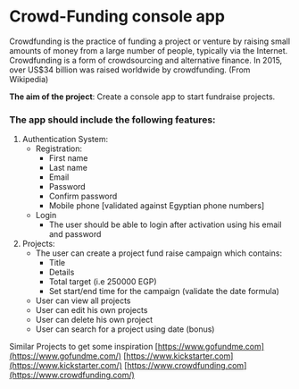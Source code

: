 # Crowd-Funding console app

Crowdfunding is the practice of funding a project or venture by raising small
amounts of money from a large number of people, typically via the Internet.
Crowdfunding is a form of crowdsourcing and alternative finance. In 2015,
over US$34 billion was raised worldwide by crowdfunding. (From Wikipedia)

**The aim of the project**: Create a console app to start fundraise projects.

### The app should include the following features:

1. Authentication System:
   - Registration:
     - First name
     - Last name
     - Email
     - Password
     - Confirm password
     - Mobile phone [validated against Egyptian phone numbers]
   - Login
     - The user should be able to login after activation using his email
       and password
2. Projects:
   - The user can create a project fund raise campaign which contains:
     - Title
     - Details
     - Total target (i.e 250000 EGP)
     - Set start/end time for the campaign (validate the date formula)
   - User can view all projects
   - User can edit his own projects
   - User can delete his own project
   - User can search for a project using date (bonus)

Similar Projects to get some inspiration
[https://www.gofundme.com](https://www.gofundme.com/) [https://www.kickstarter.com](https://www.kickstarter.com/) [https://www.crowdfunding.com](https://www.crowdfunding.com/)
